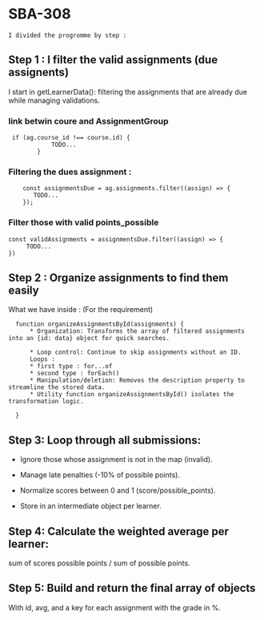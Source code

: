 # SBA-308
``I divided the progromme by step :``

## Step 1 : I filter the valid assignments (due assignents)

I start in getLearnerData(): filtering the assignments that are already due while managing validations.

### link betwin coure and AssignmentGroup 
```
 if (ag.course_id !== course.id) { 
            TODO...
        }
```
### Filtering the dues assignment :
```
    const assignmentsDue = ag.assignments.filter((assign) => {
       TODO...
    });
```
### Filter those with valid points_possible
```
const validAssignments = assignmentsDue.filter((assign) => {
     TODO...
})
```
## Step 2 : Organize assignments to find them easily
 What we have inside : (For the requirement)
  ```
    function organizeAssignmentsById(assignments) {
        * Organization: Transforms the array of filtered assignments into an {id: data} object for quick searches.

        * Loop control: Continue to skip assignments without an ID.
        Loops :
        * first type : for...of
        * second type : forEach()
        * Manipulation/deletion: Removes the description property to streamline the stored data.
        * Utility function organizeAssignmentsById() isolates the transformation logic.

    }
  ```
## Step 3: Loop through all submissions:

  * Ignore those whose assignment is not in the map (invalid).

  * Manage late penalties (-10% of possible points).

  * Normalize scores between 0 and 1 (score/possible_points).

  * Store in an intermediate object per learner.

## Step 4: Calculate the weighted average per learner: 

sum of scores  possible points / sum of possible points.

## Step 5: Build and return the final array of objects 

With id, avg, and a key for each assignment with the grade in %.




  


   
   




